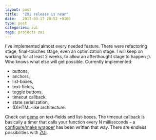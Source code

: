 ```yaml
---
layout: post
title:  "ZUI release is near"
date:   2017-03-17 20:52 +0100
type: post
categories: zui
tags: projects zui
---
```


I've implemented almost every needed feature. There were refactoring stage, final-touches stage,
even an optimization stage. I will keep on working for at least 2 weeks, to allow an afterthought
stage to happen ;)<!-- more -->. Who knows what else will get possible. Currently implemented:

- buttons,
- anchors,
- list-boxes,
- text-fields,
- toggle buttons,
- timeout callback,
- state serialization,
- (D)HTML-like architecture.

Check out [demo](https://asciinema.org/a/107691) on text-fields and list-boxes. The timeout callback
is basically a timer that calls your function every N milliseconds – a
[configure/make wrapper](https://asciinema.org/a/107688) has been written that way. There are
endless possibilities with [ZUI](https://github.com/zdharma-continuum/zui/wiki).

